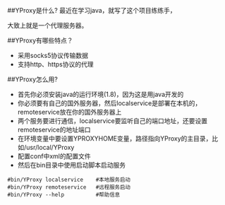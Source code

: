 
##YProxy是什么?
最近在学习java，就写了这个项目练练手，

大致上就是一个代理服务器。

##YProxy有哪些特点？

* 采用socks5协议传输数据
* 支持http、https协议的代理

##YProxy怎么用?

* 首先你必须安装java的运行环境(1.8)，因为这是用java开发的
* 你必须要有自己的国外服务器，然后localservice是部署在本机的，remoteservice放在你的国外服务器上
* 两个服务要进行通信，localservice要监听自己的端口地址，还要设置remoteservice的地址端口
* 在环境变量中要设置YPROXYHOME变量，路径指向YProxy的主目录，比如/usr/local/YProxy
* 配置conf中xml的配置文件
* 然后在bin目录中使用启动脚本启动服务

```
#bin/YProxy localservice 	#本地服务启动
#bin/YProxy remoteservice 	#远程服务启动
#bin/YProxy --help			#帮助信息
```
